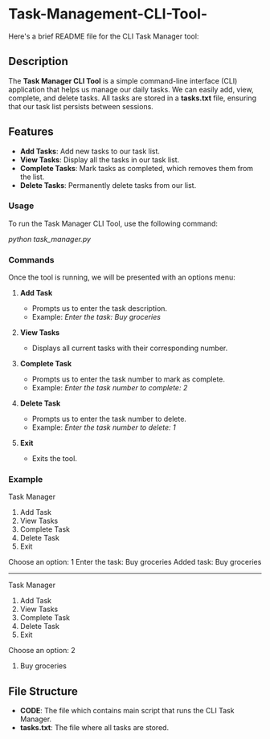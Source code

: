 # Task-Management-CLI-Tool-
Here's a brief README file for the CLI Task Manager tool:

## Description

The **Task Manager CLI Tool** is a simple command-line interface (CLI) application that helps us manage our daily tasks. We can easily add, view, complete, and delete tasks. All tasks are stored in a **tasks.txt** file, ensuring that our task list persists between sessions.

## Features

- **Add Tasks**: Add new tasks to our task list.
- **View Tasks**: Display all the tasks in our task list.
- **Complete Tasks**: Mark tasks as completed, which removes them from the list.
- **Delete Tasks**: Permanently delete tasks from our list.

### Usage

To run the Task Manager CLI Tool, use the following command:

*python task_manager.py*

### Commands

Once the tool is running, we will be presented with an options menu:

1. **Add Task**
   - Prompts us to enter the task description.
   - Example: *Enter the task: Buy groceries*

2. **View Tasks**
   - Displays all current tasks with their corresponding number.

3. **Complete Task**
   - Prompts us to enter the task number to mark as complete.
   - Example: *Enter the task number to complete: 2*

4. **Delete Task**
   - Prompts us to enter the task number to delete.
   - Example: *Enter the task number to delete: 1*

5. **Exit**
   - Exits the tool.

### Example

Task Manager
1. Add Task
2. View Tasks
3. Complete Task
4. Delete Task
5. Exit
   
Choose an option: 1
Enter the task: Buy groceries
Added task: Buy groceries

-------------------------------------
Task Manager
1. Add Task
2. View Tasks
3. Complete Task
4. Delete Task
5. Exit
   
Choose an option: 2
1. Buy groceries


## File Structure

- **CODE**: The file which contains main script that runs the CLI Task Manager.
- **tasks.txt**: The file where all tasks are stored.

